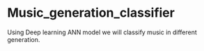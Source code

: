# Music_generation_classifier
Using Deep learning ANN model we will classify music in different generation.
